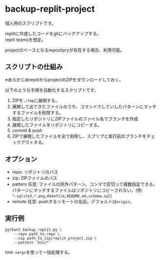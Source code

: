 # backup-replit-project
個人用のスクリプトです。  

replitに作成したコードをgitにバックアップする。  
replit teamsを想定。  

projectのベースとなるrepositpryが存在する場合、利用可能。  

## スクリプトの仕組み
※あらかじめreplitからprojectのZIPをダウンロードしておく。  

以下のような手順を自動化するスクリプトです。  

1. ZIPを`./tmp`に展開する。  
2. 展開して出てきたファイルのうち、コマンドでしていしたパターンにマッチするファイルを削除する。  
3. 指定したリポジトリにZIPファイルのファイル名でブランチを作成
4. 展開したファイルをリポジトリにコピーする。
5. commit & push
6. ZIPで展開したファイルを全て削除し、スプリプと実行前のブランチをチェックアウトする。  

## オプション
- repo: リポジトリのパス
- zip: ZIPファイルのパス
- pattern 任意: ファイルの除外パターン。コンマで区切って複数指定できる。パターンにマッチするファイルはリポジトリにコピーされない。(例: `*.sqlite3,*.png,Makefile,README.md,schema.sql`)
- remote 任意: pushするリモートの名前。デフォルトは`origin`。

## 実行例

```
python3 backup_replit.py \
	--repo path_to_repo \
	--zip path_to_zip/replit_project.zip \
	--pattern 'bin/*' 
```

hint: `xargs`を使って一括処理する。  
